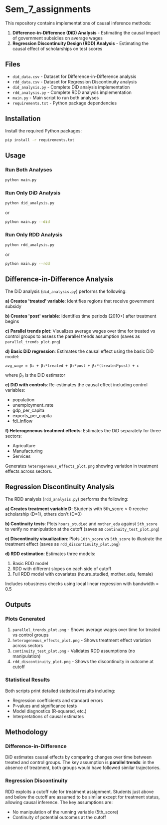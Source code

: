 # Sem_7_assignments

This repository contains implementations of causal inference methods:
1. **Difference-in-Difference (DiD) Analysis** - Estimating the causal impact of government subsidies on average wages
2. **Regression Discontinuity Design (RDD) Analysis** - Estimating the causal effect of scholarships on test scores

## Files

- `did_data.csv` - Dataset for Difference-in-Difference analysis
- `rdd_data.csv` - Dataset for Regression Discontinuity analysis
- `did_analysis.py` - Complete DiD analysis implementation
- `rdd_analysis.py` - Complete RDD analysis implementation
- `main.py` - Main script to run both analyses
- `requirements.txt` - Python package dependencies

## Installation

Install the required Python packages:

```bash
pip install -r requirements.txt
```

## Usage

### Run Both Analyses

```bash
python main.py
```

### Run Only DiD Analysis

```bash
python did_analysis.py
```

or

```bash
python main.py --did
```

### Run Only RDD Analysis

```bash
python rdd_analysis.py
```

or

```bash
python main.py --rdd
```

## Difference-in-Difference Analysis

The DiD analysis (`did_analysis.py`) performs the following:

**a) Creates 'treated' variable**: Identifies regions that receive government subsidy

**b) Creates 'post' variable**: Identifies time periods (2010+) after treatment begins

**c) Parallel trends plot**: Visualizes average wages over time for treated vs control groups to assess the parallel trends assumption (saves as `parallel_trends_plot.png`)

**d) Basic DiD regression**: Estimates the causal effect using the basic DiD model:
```
avg_wage = β₀ + β₁*treated + β₂*post + β₃*(treated*post) + ε
```
where β₃ is the DiD estimator

**e) DiD with controls**: Re-estimates the causal effect including control variables:
- population
- unemployment_rate
- gdp_per_capita
- exports_per_capita
- fdi_inflow

**f) Heterogeneous treatment effects**: Estimates the DiD separately for three sectors:
- Agriculture
- Manufacturing
- Services

Generates `heterogeneous_effects_plot.png` showing variation in treatment effects across sectors.

## Regression Discontinuity Analysis

The RDD analysis (`rdd_analysis.py`) performs the following:

**a) Creates treatment variable D**: Students with 5th_score > 0 receive scholarship (D=1), others don't (D=0)

**b) Continuity tests**: Plots `hours_studied` and `mother_edu` against `5th_score` to verify no manipulation at the cutoff (saves as `continuity_test_plot.png`)

**c) Discontinuity visualization**: Plots `10th_score` vs `5th_score` to illustrate the treatment effect (saves as `rdd_discontinuity_plot.png`)

**d) RDD estimation**: Estimates three models:
1. Basic RDD model
2. RDD with different slopes on each side of cutoff
3. Full RDD model with covariates (hours_studied, mother_edu, female)

Includes robustness checks using local linear regression with bandwidth = 0.5

## Outputs

### Plots Generated

1. `parallel_trends_plot.png` - Shows average wages over time for treated vs control groups
2. `heterogeneous_effects_plot.png` - Shows treatment effect variation across sectors
3. `continuity_test_plot.png` - Validates RDD assumptions (no manipulation)
4. `rdd_discontinuity_plot.png` - Shows the discontinuity in outcome at cutoff

### Statistical Results

Both scripts print detailed statistical results including:
- Regression coefficients and standard errors
- P-values and significance tests
- Model diagnostics (R-squared, etc.)
- Interpretations of causal estimates

## Methodology

### Difference-in-Difference
DiD estimates causal effects by comparing changes over time between treated and control groups. The key assumption is **parallel trends**: in the absence of treatment, both groups would have followed similar trajectories.

### Regression Discontinuity
RDD exploits a cutoff rule for treatment assignment. Students just above and below the cutoff are assumed to be similar except for treatment status, allowing causal inference. The key assumptions are:
- No manipulation of the running variable (5th_score)
- Continuity of potential outcomes at the cutoff